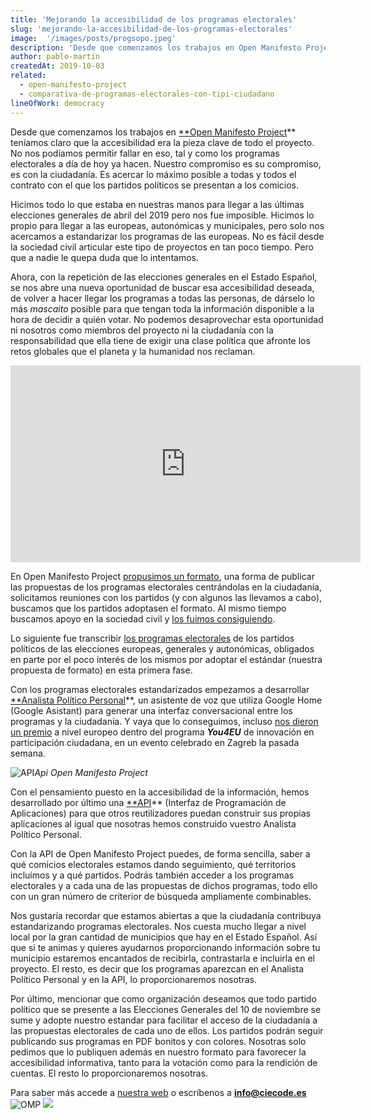 ```yaml
---
title: 'Mejorando la accesibilidad de los programas electorales'
slug: 'mejorando-la-accesibilidad-de-los-programas-electorales'
image:  '/images/posts/progsopo.jpeg'
description: 'Desde que comenzamos los trabajos en Open Manifesto Project teníamos claro que la accesibilidad era la pieza clave de todo el proyecto…'
author: pablo-martin
createdAt: 2019-10-03
related:
  - open-manifesto-project
  - comparativa-de-programas-electorales-con-tipi-ciudadano
lineOfWork: democracy
---
```


Desde que comenzamos los trabajos en [**Open Manifesto Project](https://openmanifestoproject.org/)** teníamos claro que la accesibilidad era la pieza clave de todo el proyecto. No nos podíamos permitir fallar en eso, tal y como los programas electorales a día de hoy ya hacen. Nuestro compromiso es su compromiso, es con la ciudadanía. Es acercar lo máximo posible a todas y todos el contrato con el que los partidos políticos se presentan a los comicios.

Hicimos todo lo que estaba en nuestras manos para llegar a las últimas elecciones generales de abril del 2019 pero nos fue imposible. Hicimos lo propio para llegar a las europeas, autonómicas y municipales, pero solo nos acercamos a estandarizar los programas de las europeas. No es fácil desde la sociedad civil articular este tipo de proyectos en tan poco tiempo. Pero que a nadie le quepa duda que lo intentamos.

Ahora, con la repetición de las elecciones generales en el Estado Español, se nos abre una nueva oportunidad de buscar esa accesibilidad deseada, de volver a hacer llegar los programas a todas las personas, de dárselo lo más *mascaito* posible para que tengan toda la información disponible a la hora de decidir a quién votar. No podemos desaprovechar esta oportunidad ni nosotros como miembros del proyecto ni la ciudadanía con la responsabilidad que ella tiene de exigir una clase política que afronte los retos globales que el planeta y la humanidad nos reclaman.

<center><iframe width="560" height="315" src="https://www.youtube.com/embed/pB1XV_OF6MI" frameborder="0" allowfullscreen></iframe></center>

En Open Manifesto Project [propusimos un formato](https://openmanifestoproject.org/open-manifesto/#ultima-version), una forma de publicar las propuestas de los programas electorales centrándolas en la ciudadanía, solicitamos reuniones con los partidos (y con algunos las llevamos a cabo), buscamos que los partidos adoptasen el formato. Al mismo tiempo buscamos apoyo en la sociedad civil y [los fuimos consiguiendo](https://openmanifestoproject.org/proceso/#apoyos).

Lo siguiente fue transcribir [los programas electorales](https://github.com/open-manifesto-project/Open-Manifesto/tree/master/Manifestos) de los partidos políticos de las elecciones europeas, generales y autonómicas, obligados en parte por el poco interés de los mismos por adoptar el estándar (nuestra propuesta de formato) en esta primera fase.

Con los programas electorales estandarizados empezamos a desarrollar [**Analista Político Personal](https://app.openmanifestoproject.org/)**, un asistente de voz que utiliza Google Home (Google Asistant) para generar una interfaz conversacional entre los programas y la ciudadanía. Y vaya que lo conseguimos, incluso [nos dieron un premio](https://twitter.com/CIECODE/status/1178588797061218304) a nivel europeo dentro del programa ***You4EU*** de innovación en participación ciudadana, en un evento celebrado en Zagreb la pasada semana.

![API](/images/posts/ompapi.png)*Api Open Manifesto Project*

Con el pensamiento puesto en la accesibilidad de la información, hemos desarrollado por último una [**API](https://api.openmanifestoproject.org/)** (Interfaz de Programación de Aplicaciones) para que otros reutilizadores puedan construir sus propias aplicaciones al igual que nosotras hemos construido vuestro Analista Político Personal.

Con la API de Open Manifesto Project puedes, de forma sencilla, saber a qué comicios electorales estamos dando seguimiento, qué territorios incluímos y a qué partidos. Podrás también acceder a los programas electorales y a cada una de las propuestas de dichos programas, todo ello con un gran número de criterior de búsqueda ampliamente combinables.

Nos gustaría recordar que estamos abiertas a que la ciudadanía contribuya estandarizando programas electorales. Nos cuesta mucho llegar a nivel local por la gran cantidad de municipios que hay en el Estado Español. Así que si te animas y quieres ayudarnos proporcionando información sobre tu municipio estaremos encantados de recibirla, contrastarla e incluirla en el proyecto. El resto, es decir que los programas aparezcan en el Analista Político Personal y en la API, lo proporcionaremos nosotras.

Por último, mencionar que como organización deseamos que todo partido político que se presente a las Elecciones Generales del 10 de noviembre se sume y adopte nuestro estandar para facilitar el acceso de la ciudadanía a las propuestas electorales de cada uno de ellos. Los partidos podrán seguir publicando sus programas en PDF bonitos y con colores. Nosotras solo pedimos que lo publiquen además en nuestro formato para favorecer la accesibilidad informativa, tanto para la votación como para la rendición de cuentas. El resto lo proporcionaremos nosotras.

Para saber más accede a [nuestra web](https://openmanifestoproject.org/) o escríbenos a **info@ciecode.es**
![OMP](/images/posts/omp.png)
![](https://cdn-images-1.medium.com/max/2446/1*kHgJVwrEObbvmIElfsCZyg.png)
